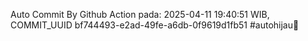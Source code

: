 Auto Commit By Github Action pada: 2025-04-11 19:40:51 WIB, COMMIT_UUID bf744493-e2ad-49fe-a6db-0f9619d1fb51 #autohijau🗿
